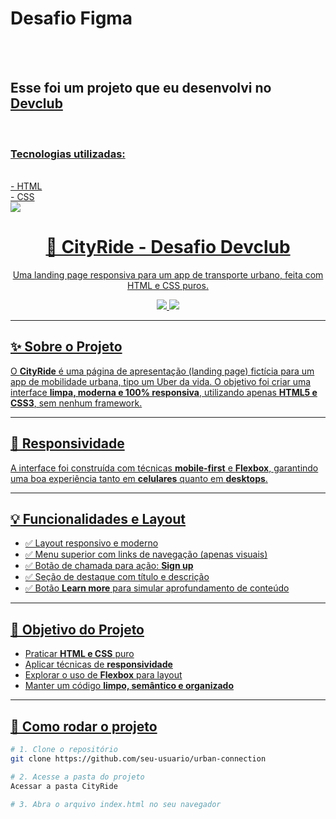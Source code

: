 <h1>Desafio Figma</h1>
<br>
<br>
<h2>Esse foi um projeto que eu desenvolvi no <a href="https://rodolmori.com.br/devclub">Devclub</h2>
<br>
<h3>Tecnologias utilizadas: </h3>
<br>
- HTML
  <br>
- CSS 
<br>
<img src="https://github.com/Perimadson35/Desafio-Projeto-Figma/blob/master/img/Imagem.logo.png?raw=true">

<h1 align="center">🚖 CityRide - Desafio Devclub</h1>

<p align="center">
  Uma landing page responsiva para um app de transporte urbano, feita com HTML e CSS puros.  
</p>

<p align="center">
  <img src="https://img.shields.io/badge/HTML5-E34F26?style=for-the-badge&logo=html5&logoColor=white" />
  <img src="https://img.shields.io/badge/CSS3-1572B6?style=for-the-badge&logo=css3&logoColor=white" />
</p>

---

## ✨ Sobre o Projeto

O **CityRide** é uma página de apresentação (landing page) fictícia para um app de mobilidade urbana, tipo um Uber da vida. O objetivo foi criar uma interface **limpa, moderna e 100% responsiva**, utilizando apenas **HTML5 e CSS3**, sem nenhum framework.

---

## 📱 Responsividade

A interface foi construída com técnicas **mobile-first** e **Flexbox**, garantindo uma boa experiência tanto em **celulares** quanto em **desktops**.

---

## 💡 Funcionalidades e Layout

- ✅ Layout responsivo e moderno  
- ✅ Menu superior com links de navegação (apenas visuais)  
- ✅ Botão de chamada para ação: **Sign up**  
- ✅ Seção de destaque com título e descrição  
- ✅ Botão **Learn more** para simular aprofundamento de conteúdo  

---

## 🎯 Objetivo do Projeto

- Praticar **HTML e CSS** puro
- Aplicar técnicas de **responsividade**
- Explorar o uso de **Flexbox** para layout
- Manter um código **limpo, semântico e organizado**


---

## 🚀 Como rodar o projeto

```bash
# 1. Clone o repositório
git clone https://github.com/seu-usuario/urban-connection

# 2. Acesse a pasta do projeto
Acessar a pasta CityRide

# 3. Abra o arquivo index.html no seu navegador

